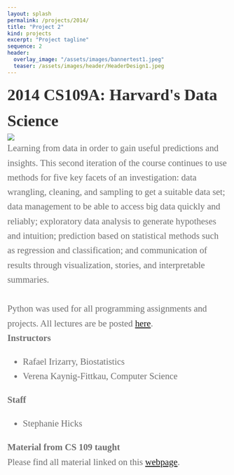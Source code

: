 ```yaml
---
layout: splash
permalink: /projects/2014/
title: "Project 2"
kind: projects
excerpt: "Project tagline"
sequence: 2
header: 
  overlay_image: "/assets/images/bannertest1.jpeg"
  teaser: /assets/images/header/HeaderDesign1.jpeg
---
```


<div style="font-family:Karla; font-size:2.3rem; color:#303030;line-height:1.6;">  <b> 2014 CS109A: Harvard's Data Science </b></div>    

<img src="http://cs109.github.io/2014/figures/stacks_image_0.jpg"> 

<div style="font-family:Karla; font-size:1.3rem; color:#707070;line-height:1.6;">
Learning from data in order to gain useful predictions and insights. This second iteration of the course continues to use methods for five key facets of an investigation: data wrangling, cleaning, and sampling to get a suitable data set; data management to be able to access big data quickly and reliably; exploratory data analysis to generate hypotheses and intuition; prediction based on statistical methods such as regression and classification; and communication of results through visualization, stories, and interpretable summaries.
 <br> <br> 
  Python was used for all programming assignments and projects. All lectures are be posted  <a href="http://cm.dce.harvard.edu/2014/01/14328/publicationListing.shtml"> here</a>.


<div style="font-family:Karla; font-size:1.3rem; color:#707070;line-height:1.6;">
  <b>Instructors</b>   
   <ul  style="font-family:Karla; font-size:1.3rem; color:#707070;line-height:1.6;"> 
<li  style="font-family:Karla; font-size:1.3rem; color:#707070;line-height:1.6;"> 
    Rafael Irizarry, Biostatistics</li>
<li  style="font-family:Karla; font-size:1.3rem; color:#707070;line-height:1.6;"> Verena Kaynig-Fittkau, Computer Science</li>
  </ul>
  <b>Staff</b>
  <ul>
  <li  style="font-family:Karla; font-size:1.3rem; color:#707070;line-height:1.6;"> 
    Stephanie Hicks </li>   
  </ul>

<div style="font-family:Karla; font-size:1.3rem; color:#707070;line-height:1.6;">
<b>Material from CS 109 taught </b>
<br>
 Please find all material linked on this <a href="http://cs109.github.io/2014/index.html"> webpage</a>.